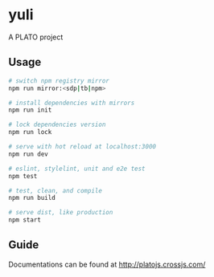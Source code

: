 # yuli

A PLATO project

## Usage

```bash
# switch npm registry mirror
npm run mirror:<sdp|tb|npm>

# install dependencies with mirrors
npm run init

# lock dependencies version
npm run lock

# serve with hot reload at localhost:3000
npm run dev

# eslint, stylelint, unit and e2e test
npm test

# test, clean, and compile
npm run build

# serve dist, like production
npm start
```

## Guide

Documentations can be found at http://platojs.crossjs.com/
